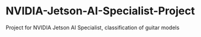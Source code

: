 # NVIDIA-Jetson-AI-Specialist-Project
Project for NVIDIA Jetson AI Specialist, classification of guitar models
